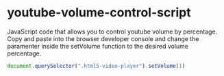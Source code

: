 # youtube-volume-control-script
JavaScript code that allows you to control youtube volume by percentage. <br/>
Copy and paste into the browser developer console and change the paramenter inside the setVolume function to the desired volume percentage.
```javascript
document.querySelector(".html5-video-player").setVolume(1)
```
